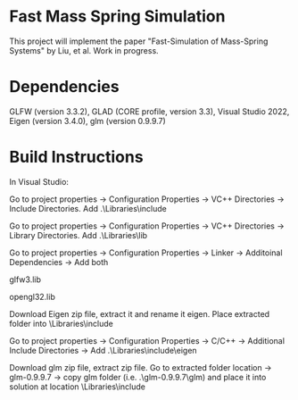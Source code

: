# Fast Mass Spring Simulation

This project will implement the paper "Fast-Simulation of Mass-Spring Systems" by Liu, et al. Work in progress. 

# Dependencies
GLFW (version 3.3.2), GLAD (CORE profile, version 3.3), Visual Studio 2022, Eigen (version 3.4.0), glm (version 0.9.9.7)

# Build Instructions
In Visual Studio:

Go to project properties -> Configuration Properties -> VC++ Directories -> Include Directories. Add .\Libraries\include

Go to project properties -> Configuration Properties -> VC++ Directories -> Library Directories. Add .\Libraries\lib

Go to project properties -> Configuration Properties -> Linker -> Additoinal Dependencies -> Add both

glfw3.lib

opengl32.lib

Download Eigen zip file, extract it and rename it eigen. Place extracted folder into \Libraries\include

Go to project properties -> Configuration Properties -> C/C++ -> Additional Include Directories -> Add .\Libraries\include\eigen

Download glm zip file, extract zip file. 
Go to extracted folder location -> glm-0.9.9.7 -> copy glm folder (i.e. .\glm-0.9.9.7\glm) and place it into solution at location \Libraries\include

